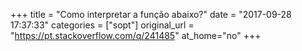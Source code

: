 +++
title = "Como interpretar a função abaixo?"
date = "2017-09-28 17:37:33"
categories = ["sopt"]
original_url = "https://pt.stackoverflow.com/q/241485"
at_home="no"
+++

